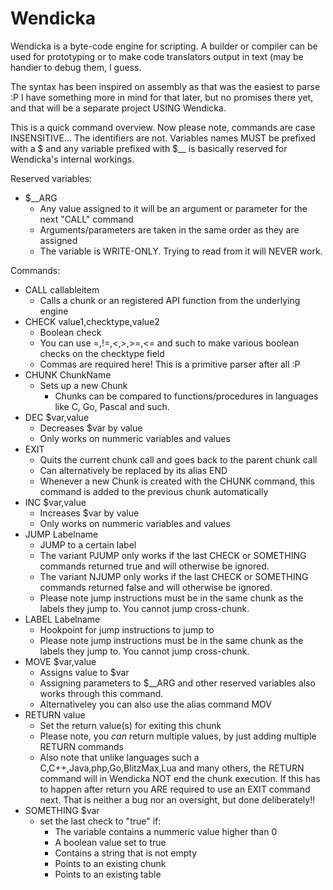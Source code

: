# Wendicka

Wendicka is a byte-code engine for scripting.
A builder or compiler can be used for prototyping or to make code translators output in text (may be handier to debug them, I guess.

The syntax has been inspired on assembly as that was the easiest to parse :P
I have something more in mind for that later, but no promises there yet, and that will be a separate project USING Wendicka.

This is a quick command overview.
Now please note, commands are case INSENSITIVE... The identifiers are not.
Variables names MUST be prefixed with a $ and any variable prefixed with $__ is basically reserved for Wendicka's internal workings.


Reserved variables:
- $__ARG
  - Any value assigned to it will be an argument or parameter for the next "CALL" command
  - Arguments/parameters are taken in the same order as they are assigned
  - The variable is WRITE-ONLY. Trying to read from it will NEVER work.
  
  
Commands:
- CALL callableitem
  - Calls a chunk or an registered API function from the underlying engine
- CHECK value1,checktype,value2
  - Boolean check
  - You can use =,!=,<,>,>=,<= and such to make various boolean checks on the checktype field 
  - Commas are required here! This is a primitive parser after all :P
- CHUNK ChunkName
  - Sets up a new Chunk
    - Chunks can be compared to functions/procedures in languages like C, Go, Pascal and such. 
- DEC $var,value
  - Decreases $var by value
  - Only works on nummeric variables and values
- EXIT
  - Quits the current chunk call and goes back to the parent chunk call
  - Can alternatively be replaced by its alias END
  - Whenever a new Chunk is created with the CHUNK command, this command is added to the previous chunk automatically
- INC $var,value
  - Increases $var by value
  - Only works on nummeric variables and values
- JUMP Labelname
  - JUMP to a certain label
  - The variant PJUMP only works if the last CHECK or SOMETHING commands returned true and will otherwise be ignored.
  - The variant NJUMP only works if the last CHECK or SOMETHING commands returned false and will otherwise be ignored.
  - Please note jump instructions must be in the same chunk as the labels they jump to. You cannot jump cross-chunk.
- LABEL Labelname
  - Hookpoint for jump instructions to jump to
  - Please note jump instructions must be in the same chunk as the labels they jump to. You cannot jump cross-chunk.
- MOVE $var,value
  - Assigns value to $var  
  - Assigning parameters to $__ARG and other reserved variables also works through this command.
  - Alternativeley you can also use the alias command MOV
- RETURN value
  - Set the return value(s) for exiting this chunk
  - Please note, you *can* return multiple values, by just adding multiple RETURN commands
  - Also note that unlike languages such a C,C++,Java,php,Go,BlitzMax,Lua and many others, the RETURN command will in Wendicka NOT end the chunk execution. If this has to happen after return you ARE required to use an EXIT command next. That is neither a bug nor an oversight, but done deliberately!!
- SOMETHING $var
  - set the last check to "true" if:
    - The variable contains a nummeric value higher than 0
    - A boolean value set to true
    - Contains a string that is not empty
    - Points to an existing chunk
    - Points to an existing table
